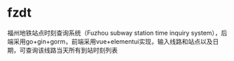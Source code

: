 # fzdt
福州地铁站点时刻查询系统（Fuzhou subway station time inquiry system），后端采用go+gin+gorm，前端采用vue+elementui实现，输入线路和站点以及日期，可查询该线路当天所有到站时刻列表
